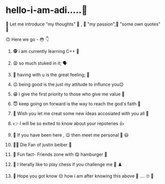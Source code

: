 # hello-i-am-adi.....:wave:

:crossed_fingers: Let me introduce   "my thoughts" :thought_balloon:  , :hugs: "my passion",:tipping_hand_person:  "some own quotes" :raised_hands:


:upside_down_face:  Here we go -  :flushed:  :point_down: 




1) :detective:  i am currently learning C++ :angel:

2) :weary: so much stuked in it; :speaking_head:

3) :pleading_face: having with u is the great feeling; :busts_in_silhouette:

4) :wink: being good is the just my attitude to influnce you:relieved:

     
5) :grin: i give the first priority to those who give me value :grimacing:


6)  :innocent: keep going on forward is the way to reach the god's faith :anger:
 
7) :100: Wish you let me creat some new ideas accosiated with you all :dizzy:

 8)  :point_right:  I will be so exited to know about your repoteries :+1:
  
  
 9) :no_good: If you have been here , :wink: then meet me personal :zany_face: :smiley:
 
10)  :man_singer: Die Fan of justin beiber :musical_note:
 
11) :couple:  Fun fact-   Friends zone with :yum:  hamburger :hamburger: 
 
12) :punch:  I literally like to play chess if you challenge me :call_me_hand: :chess_pawn:


13) :raised_eyebrow: Hope you got know :unamused: how i am after knowing this above :eyes: .... :roll_eyes: :stars:
